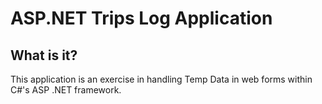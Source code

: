 # ASP.NET Trips Log Application

## What is it?

This application is an exercise in handling Temp Data in web forms within C#'s ASP .NET framework.
